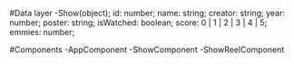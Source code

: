 #Data layer
-Show(object);
id: number;
name: string;
creator: string;
year: number;
poster: string;
isWatched: boolean;
score: 0 | 1 | 2 | 3 | 4 | 5;
emmies: number;

#Components
-AppComponent
-ShowComponent
-ShowReelComponent
